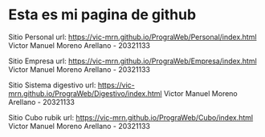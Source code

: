 # Esta es mi pagina de github

Sitio Personal
url: https://vic-mrn.github.io/PrograWeb/Personal/index.html
Victor Manuel Moreno Arellano - 20321133

Sitio Empresa
url: https://vic-mrn.github.io/PrograWeb/Empresa/index.html
Victor Manuel Moreno Arellano - 20321133

Sitio Sistema digestivo
url: https://vic-mrn.github.io/PrograWeb/Digestivo/index.html
Victor Manuel Moreno Arellano - 20321133

Sitio Cubo rubik
url: https://vic-mrn.github.io/PrograWeb/Cubo/index.html
Victor Manuel Moreno Arellano - 20321133
